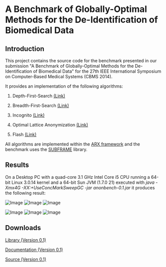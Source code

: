 A Benchmark of Globally-Optimal Methods for the De-Identification of Biomedical Data
====

Introduction
------
This project contains the source code for the benchmark presented in our submission
"A Benchmark of Globally-Optimal Methods for the De-Identification of Biomedical Data" for the
27th IEEE International Symposium on Computer-Based Medical Systems (CBMS 2014).

It provides an implementation of the following algorithms:

1. Depth-First-Search [(Link)](https://github.com/arx-deidentifier/anonbench/blob/master/src/org/deidentifier/arx/algorithm/AlgorithmDFS.java)

2. Breadth-First-Search [(Link)](https://github.com/arx-deidentifier/anonbench/blob/master/src/org/deidentifier/arx/algorithm/AlgorithmBFS.java)

3. Incognito [(Link)](https://github.com/arx-deidentifier/anonbench/blob/master/src/org/deidentifier/arx/algorithm/AlgorithmIncognito.java)

4. Optimal Lattice Anonymization [(Link)](https://github.com/arx-deidentifier/anonbench/blob/master/src/org/deidentifier/arx/algorithm/AlgorithmOLA.java)

5. Flash [(Link)](https://github.com/arx-deidentifier/anonbench/blob/master/src/org/deidentifier/arx/algorithm/AlgorithmFlash.java)

All algorithms are implemented within the [ARX framework](http://arx.deidentifier.org/) and the benchmark uses the [SUBFRAME](https://github.com/prasser/subframe) library.

Results
------

On a Desktop PC with a quad-core 3.1 GHz Intel Core i5 CPU running a 64-bit Linux 3.0.14 kernel and a
64-bit Sun JVM (1.7.0 21) executed with *java -Xmx4G -XX:+UseConcMarkSweepGC -jar anonbench-0.1.jar* it produces the following result:

![Image](https://raw.github.com/arx-deidentifier/anonbench/master/doc/mean_check_criteria.png)
![Image](https://raw.github.com/arx-deidentifier/anonbench/master/doc/mean_rollup_criteria.png)
![Image](https://raw.github.com/arx-deidentifier/anonbench/master/doc/mean_time_criteria.png)

![Image](https://raw.github.com/arx-deidentifier/anonbench/master/doc/mean_check_datasets.png)
![Image](https://raw.github.com/arx-deidentifier/anonbench/master/doc/mean_rollup_datasets.png)
![Image](https://raw.github.com/arx-deidentifier/anonbench/master/doc/mean_time_datasets.png)



Downloads
------
[Library (Version 0.1)](https://raw.github.com/arx-deidentifier/anonbench/master/jars/anonbench-0.1.jar)

[Documentation (Version 0.1)](https://raw.github.com/arx-deidentifier/anonbench/master/jars/anonbench-0.1-doc.jar)

[Source (Version 0.1)](https://raw.github.com/arx-deidentifier/anonbench/master/jars/anonbench-0.1-src.jar)